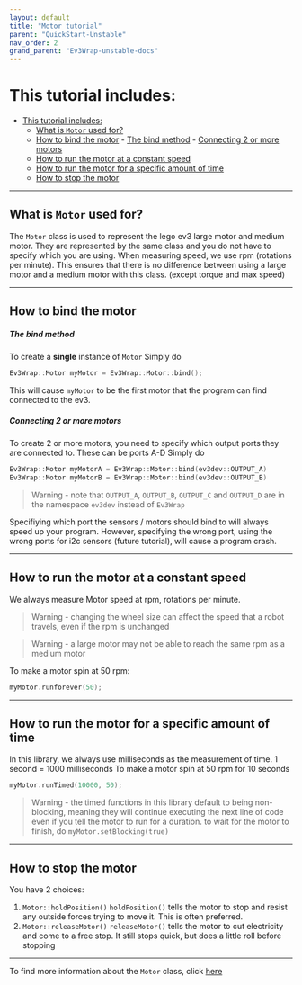 ```yaml
---
layout: default
title: "Motor tutorial"
parent: "QuickStart-Unstable"
nav_order: 2
grand_parent: "Ev3Wrap-unstable-docs"
---
```


# This tutorial includes:
- [This tutorial includes:](#this-tutorial-includes)
  - [What is `Motor` used for?](#what-is-motor-used-for)
  - [How to bind the motor](#how-to-bind-the-motor)
        - [The bind method](#the-bind-method)
        - [Connecting 2 or more motors](#connecting-2-or-more-motors)
  - [How to run the motor at a constant speed](#how-to-run-the-motor-at-a-constant-speed)
  - [How to run the motor for a specific amount of time](#how-to-run-the-motor-for-a-specific-amount-of-time)
  - [How to stop the motor](#how-to-stop-the-motor)

---

## What is `Motor` used for?
The `Motor` class is used to represent the lego ev3 large motor and medium motor. They are represented by the same class and you do not have to specify which you are using. When measuring speed, we use rpm (rotations per minute). This ensures that there is no difference between using a large motor and a medium motor with this class. (except torque and max speed)

---

## How to bind the motor
##### The bind method
To create a **single** instance of `Motor`
Simply do 
```cpp
Ev3Wrap::Motor myMotor = Ev3Wrap::Motor::bind();
```
This will cause `myMotor` to be the first motor that the program can find connected to the ev3.

##### Connecting 2 or more motors
To create 2 or more motors, you need to specify which output ports they are connected to. These can be ports A-D
Simply do
```cpp
Ev3Wrap::Motor myMotorA = Ev3Wrap::Motor::bind(ev3dev::OUTPUT_A)
Ev3Wrap::Motor myMotorB = Ev3Wrap::Motor::bind(ev3dev::OUTPUT_B)
```
>   Warning - note that `OUTPUT_A`, `OUTPUT_B`, `OUTPUT_C` and `OUTPUT_D` are in the namespace `ev3dev` instead of `Ev3Wrap`

Specifiying which port the sensors / motors should bind to will always speed up your program. However, specifying the wrong port, using the wrong ports for i2c sensors (future tutorial), will cause a program crash.

---

## How to run the motor at a constant speed

We always measure Motor speed at rpm, rotations per minute.
>   Warning - changing the wheel size can affect the speed that a robot travels, even if the rpm is unchanged

>   Warning - a large motor may not be able to reach the same rpm as a medium motor

To make a motor spin at 50 rpm:
```cpp
myMotor.runforever(50);
```

---

## How to run the motor for a specific amount of time

In this library, we always use milliseconds as the measurement of time.
1 second = 1000 milliseconds
To make a motor spin at 50 rpm for 10 seconds
```cpp
myMotor.runTimed(10000, 50);
```
>   Warning - the timed functions in this library default to being non-blocking, meaning they will continue executing the next line of code even if you tell the motor to run for a duration. to wait for the motor to finish, do
`myMotor.setBlocking(true)`

---

## How to stop the motor

You have 2 choices:
1.  `Motor::holdPosition()`
    `holdPosition()` tells the motor to stop and resist any outside forces trying to move it. This is often preferred.
2.  `Motor::releaseMotor()`
    `releaseMotor()` tells the motor to cut electricity and come to a free stop. It still stops quick, but does a little roll before stopping

---

To find more information about the `Motor` class, click [here](../documentation/motorDocumentation.md)